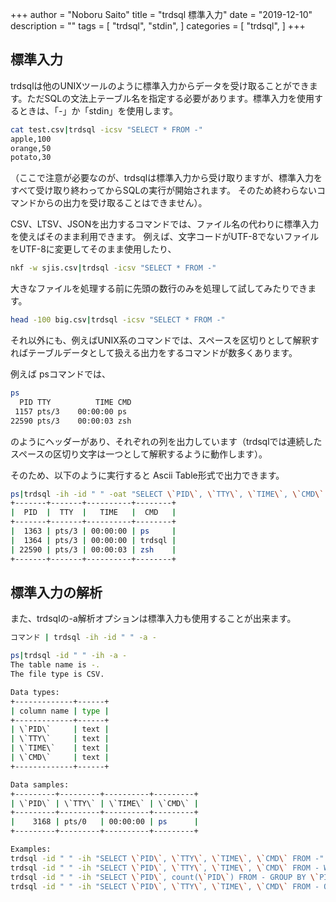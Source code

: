 +++
author = "Noboru Saito"
title = "trdsql 標準入力"
date = "2019-12-10"
description = ""
tags = [
    "trdsql",
    "stdin",
]
categories = [
    "trdsql",
]
+++

## 標準入力

trdsqlは他のUNIXツールのように標準入力からデータを受け取ることができます。ただSQLの文法上テーブル名を指定する必要があります。標準入力を使用するときは、「-」か「stdin」を使用します。

```sh
cat test.csv|trdsql -icsv "SELECT * FROM -"
apple,100
orange,50
potato,30
```

（ここで注意が必要なのが、trdsqlは標準入力から受け取りますが、標準入力をすべて受け取り終わってからSQLの実行が開始されます。
そのため終わらないコマンドからの出力を受け取ることはできません）。

CSV、LTSV、JSONを出力するコマンドでは、ファイル名の代わりに標準入力を使えばそのまま利用できます。
例えば、文字コードがUTF-8でないファイルをUTF-8に変更してそのまま使用したり、

```sh
nkf -w sjis.csv|trdsql -icsv "SELECT * FROM -"
```

大きなファイルを処理する前に先頭の数行のみを処理して試してみたりできます。


```sh
head -100 big.csv|trdsql -icsv "SELECT * FROM -"
```

それ以外にも、例えばUNIX系のコマンドでは、スペースを区切りとして解釈すればテーブルデータとして扱える出力をするコマンドが数多くあります。

例えば psコマンドでは、

```sh
ps
  PID TTY          TIME CMD
 1157 pts/3    00:00:00 ps
22590 pts/3    00:00:03 zsh
```

のようにヘッダーがあり、それぞれの列を出力しています（trdsqlでは連続したスペースの区切り文字は一つとして解釈するように動作します）。

そのため、以下のように実行すると Ascii Table形式で出力できます。

```sh
ps|trdsql -ih -id " " -oat "SELECT \`PID\`, \`TTY\`, \`TIME\`, \`CMD\` FROM -"
+-------+-------+----------+--------+
|  PID  |  TTY  |   TIME   |  CMD   |
+-------+-------+----------+--------+
|  1363 | pts/3 | 00:00:00 | ps     |
|  1364 | pts/3 | 00:00:00 | trdsql |
| 22590 | pts/3 | 00:00:03 | zsh    |
+-------+-------+----------+--------+
```

## 標準入力の解析

また、trdsqlの-a解析オプションは標準入力も使用することが出来ます。

```sh
コマンド | trdsql -ih -id " " -a -
```

```sh
ps|trdsql -id " " -ih -a -
The table name is -.
The file type is CSV.

Data types:
+-------------+------+
| column name | type |
+-------------+------+
| \`PID\`     | text |
| \`TTY\`     | text |
| \`TIME\`    | text |
| \`CMD\`     | text |
+-------------+------+

Data samples:
+---------+---------+----------+---------+
| \`PID\` | \`TTY\` | \`TIME\` | \`CMD\` |
+---------+---------+----------+---------+
|    3168 | pts/0   | 00:00:00 | ps      |
+---------+---------+----------+---------+

Examples:
trdsql -id " " -ih "SELECT \`PID\`, \`TTY\`, \`TIME\`, \`CMD\` FROM -"
trdsql -id " " -ih "SELECT \`PID\`, \`TTY\`, \`TIME\`, \`CMD\` FROM - WHERE \`PID\` = '3168'"
trdsql -id " " -ih "SELECT \`PID\`, count(\`PID\`) FROM - GROUP BY \`PID\`"
trdsql -id " " -ih "SELECT \`PID\`, \`TTY\`, \`TIME\`, \`CMD\` FROM - ORDER BY \`PID\` LIMIT 10"
```
